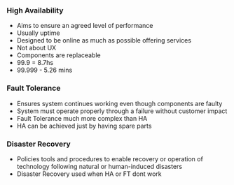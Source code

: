 ### High Availability
- Aims to ensure an agreed level of performance
- Usually uptime
- Designed to be online as much as possible offering services
- Not about UX
- Components are replaceable
- 99.9 = 8.7hs
- 99.999 - 5.26 mins

### Fault Tolerance
- Ensures system continues working even though components are faulty
- System must operate properly through a failure without customer impact
- Fault Tolerance much more complex than HA
- HA can be achieved just by having spare parts

### Disaster Recovery
- Policies tools and procedures to enable recovery or operation of technology following natural or human-induced disasters
- Disaster Recovery used when HA or FT dont work